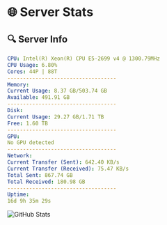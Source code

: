 # 🌐 Server Stats
## 🔍 Server Info
```yaml
CPU: Intel(R) Xeon(R) CPU E5-2699 v4 @ 1300.79MHz
CPU Usage: 6.80%
Cores: 44P | 88T
-----------------------------------
Memory:
Current Usage: 8.37 GB/503.74 GB
Available: 491.91 GB
-----------------------------------
Disk:
Current Usage: 29.27 GB/1.71 TB
Free: 1.60 TB
-----------------------------------
GPU:
No GPU detected
-----------------------------------
Network:
Current Transfer (Sent): 642.40 KB/s
Current Transfer (Received): 75.47 KB/s
Total Sent: 867.74 GB
Total Received: 180.98 GB
-----------------------------------
Uptime:
16d 9h 35m 29s
```
![GitHub Stats](https://img.shields.io/badge/Updated-2025-05-06_02:44:17-blue)